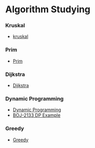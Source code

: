 <h1> Algorithm Studying</h1>

<h3>Kruskal </h3>

<ul>
  <li><a href="https://github.com/wjdrbs96/Algorithm/blob/master/Kruskal/Kruskal.java">kruskal </a></li>
</ul>

<h3>Prim </h3>

<ul>
  <li><a href="https://github.com/wjdrbs96/Algorithm/blob/master/Prim/Prim.java">Prim </a></li>
</ul>

<h3>Dijkstra </h3>

<ul>
  <li><a href="https://github.com/wjdrbs96/Algorithm/blob/master/Dijkstra/DijkstraTest.java">Dijkstra</a></li>
</ul>

<h3>Dynamic Programming </h3> 

<ul>
  <li><a href="https://github.com/wjdrbs96/Algorithm/blob/master/Dynamic_Programming/fibonacci.java">Dynamic Programming</a></li>
  <li><a href="https://github.com/wjdrbs96/Baekjoon/blob/master/Java/2100%20~%202199/2133.java">BOJ-2133 DP Example</a></li>
</ul>

<h3>Greedy </h3> 

<ul>
  <li><a href="https://github.com/wjdrbs96/Algorithm/blob/master/Greedy/Greedy.java">Greedy</a></li>
</ul>
